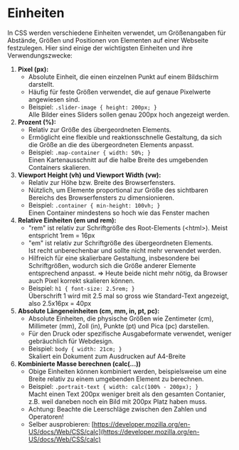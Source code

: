 # Einheiten

In CSS werden verschiedene Einheiten verwendet, um Größenangaben für Abstände, Größen und Positionen von Elementen auf einer Webseite festzulegen. Hier sind einige der wichtigsten Einheiten und ihre Verwendungszwecke:

1. **Pixel (px):**
   * Absolute Einheit, die einen einzelnen Punkt auf einem Bildschirm darstellt.
   * Häufig für feste Größen verwendet, die auf genaue Pixelwerte angewiesen sind.
   * Beispiel: `.slider-image { height: 200px; }`\
     Alle Bilder eines Sliders sollen genau 200px hoch angezeigt werden.&#x20;
2. **Prozent (%):**
   * Relativ zur Größe des übergeordneten Elements.
   * Ermöglicht eine flexible und reaktionsschnelle Gestaltung, da sich die Größe an die des übergeordneten Elements anpasst.
   * Beispiel: `.map-container { width: 50%; }`\
     Einen Kartenausschnitt auf die halbe Breite des umgebenden Containers skalieren.
3. **Viewport Height (vh) und Viewport Width (vw):**
   * Relativ zur Höhe bzw. Breite des Browserfensters.
   * Nützlich, um Elemente proportional zur Größe des sichtbaren Bereichs des Browserfensters zu dimensionieren.&#x20;
   * Beispiel: `.container { min-height: 100vh; }` \
     Einen Container mindestens so hoch wie das Fenster machen&#x20;
4. **Relative Einheiten (em und rem):**
   * "rem" ist relativ zur Schriftgröße des Root-Elements (\<html>). Meist entspricht 1rem = 16px
   * "em" ist relativ zur Schriftgröße des übergeordneten Elements. \
     Ist recht unberechenbar und sollte nicht mehr verwendet werden.
   * Hilfreich für eine skalierbare Gestaltung, insbesondere bei Schriftgrößen, wodurch sich die Größe anderer Elemente entsprechend anpasst. => Heute beide nicht mehr nötig, da Browser auch Pixel korrekt skalieren können.&#x20;
   * Beispiel: `h1 { font-size: 2.5rem; }`\
     Überschrift 1 wird mit 2.5 mal so gross wie Standard-Text angezeigt, also 2.5x16px = 40px&#x20;
5. **Absolute Längeneinheiten (cm, mm, in, pt, pc):**
   * Absolute Einheiten, die physische Größen wie Zentimeter (cm), Millimeter (mm), Zoll (in), Punkte (pt) und Pica (pc) darstellen.
   * Für den Druck oder spezifische Ausgabeformate verwendet, weniger gebräuchlich für Webdesign.
   * Beispiel: `body { width: 21cm; }`\
     Skaliert ein Dokument zum Ausdrucken auf A4-Breite
6. **Kombinierte Masse berechnen (calc(...))**
   * Obige Einheiten können kombiniert werden, beispielsweise um eine Breite relativ zu einem umgebenden Element zu berechnen.
   * Beispiel: `.portrait-text { width: calc(100% - 200px); }`\
     Macht einen Text 200px weniger breit als den gesamten Contanier, z.B. weil daneben noch ein Bild mit 200px Platz haben muss.&#x20;
   * Achtung: Beachte die Leerschläge zwischen den Zahlen und Operatoren!&#x20;
   * Selber ausprobieren: [https://developer.mozilla.org/en-US/docs/Web/CSS/calc](https://developer.mozilla.org/en-US/docs/Web/CSS/calc)
